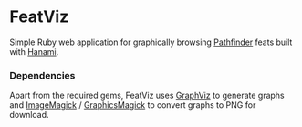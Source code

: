 # FeatViz

Simple Ruby web application for graphically browsing
[Pathfinder](https://www.aonprd.com) feats built with
[Hanami](https://hanamirb.org/). 

### Dependencies
Apart from the required gems, FeatViz uses [GraphViz](https://graphviz.org/) to
generate graphs and [ImageMagick](http://imagemagick.org/) /
[GraphicsMagick](http://www.graphicsmagick.org/) to convert graphs to PNG for
download.
